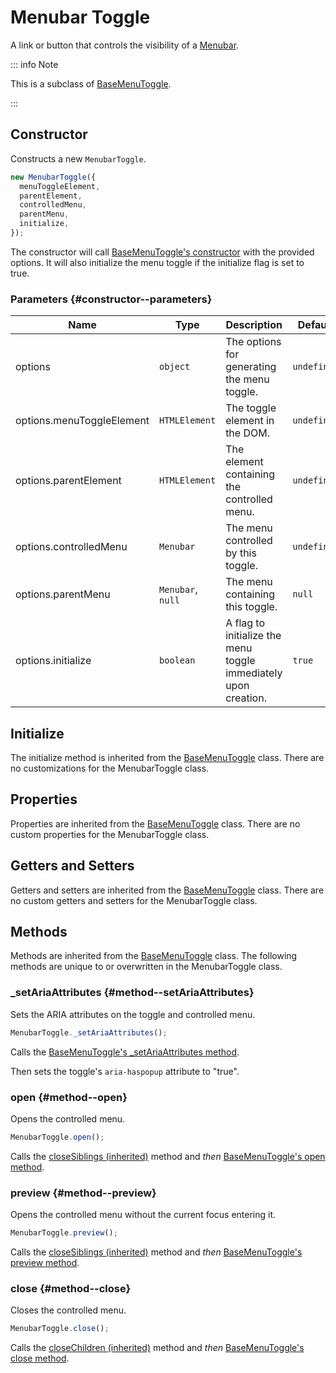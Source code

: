 # Menubar Toggle

A link or button that controls the visibility of a [Menubar](./menubar).

::: info Note

This is a subclass of [BaseMenuToggle](./base-menu-toggle).

:::

## Constructor

Constructs a new `MenubarToggle`.

```js
new MenubarToggle({
  menuToggleElement,
  parentElement,
  controlledMenu,
  parentMenu,
  initialize,
});
```

The constructor will call [BaseMenuToggle's constructor](./base-menu-toggle#constructor) with the provided options. It will also initialize the menu toggle if the initialize flag is set to true.

### Parameters {#constructor--parameters}

| Name | Type | Description | Default |
| --- | --- | --- | --- |
| options | `object` | The options for generating the menu toggle. | `undefined` |
| options.menuToggleElement | `HTMLElement` | The toggle element in the DOM. | `undefined` |
| options.parentElement | `HTMLElement` | The element containing the controlled menu. | `undefined` |
| options.controlledMenu | `Menubar` | The menu controlled by this toggle. | `undefined` |
| options.parentMenu | `Menubar`, `null` | The menu containing this toggle. | `null` |
| options.initialize | `boolean` | A flag to initialize the menu toggle immediately upon creation. | `true` |

## Initialize

The initialize method is inherited from the [BaseMenuToggle](./base-menu-toggle#initialize) class. There are no customizations for the MenubarToggle class.

## Properties

Properties are inherited from the [BaseMenuToggle](./base-menu-toggle#properties) class. There are no custom properties for the MenubarToggle class.

## Getters and Setters

Getters and setters are inherited from the [BaseMenuToggle](./base-menu-toggle#getters-and-setters) class. There are no custom getters and setters for the MenubarToggle class.

## Methods

Methods are inherited from the [BaseMenuToggle](./base-menu-toggle#methods) class. The following methods are unique to or overwritten in the MenubarToggle class.

### _setAriaAttributes <badge type="warning" text="protected" /> {#method--setAriaAttributes}

Sets the ARIA attributes on the toggle and controlled menu.

```js
MenubarToggle._setAriaAttributes();
```

Calls the [BaseMenuToggle's _setAriaAttributes method](./base-menu-toggle#method--setAriaAttributes).

Then sets the toggle's `aria-haspopup` attribute to "true".

### open <badge type="tip" text="public" /> {#method--open}

Opens the controlled menu.

```js
MenubarToggle.open();
```

Calls the [closeSiblings (inherited)](./base-menu-toggle#method--closesiblings) method and _then_ [BaseMenuToggle's open method](./base-menu-toggle#method--open).

### preview <badge type="tip" text="public" /> {#method--preview}

Opens the controlled menu without the current focus entering it.

```js
MenubarToggle.preview();
```

Calls the [closeSiblings (inherited)](./base-menu-toggle#method--closesiblings) method and _then_ [BaseMenuToggle's preview method](./base-menu-toggle#method--preview).

### close <badge type="tip" text="public" /> {#method--close}

Closes the controlled menu.

```js
MenubarToggle.close();
```

Calls the [closeChildren (inherited)](./base-menu-toggle#method--closechildren) method and _then_ [BaseMenuToggle's close method](./base-menu-toggle#method--close).
